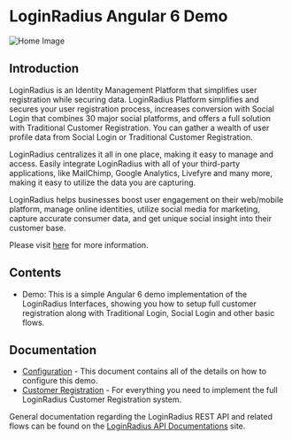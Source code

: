 # LoginRadius Angular 6 Demo 

![Home Image](http://docs.lrcontent.com/resources/github/banner-1544x500.png)

## Introduction ##

LoginRadius is an Identity Management Platform that simplifies user registration while securing data. LoginRadius Platform simplifies and secures your user registration process, increases conversion with Social Login that combines 30 major social platforms, and offers a full solution with Traditional Customer Registration. You can gather a wealth of user profile data from Social Login or Traditional Customer Registration. 

LoginRadius centralizes it all in one place, making it easy to manage and access. Easily integrate LoginRadius with all of your third-party applications, like MailChimp, Google Analytics, Livefyre and many more, making it easy to utilize the data you are capturing.

LoginRadius helps businesses boost user engagement on their web/mobile platform, manage online identities, utilize social media for marketing, capture accurate consumer data, and get unique social insight into their customer base.

Please visit [here](http://www.loginradius.com/) for more information.

## Contents ##

* Demo: This is a simple Angular 6 demo implementation of the LoginRadius Interfaces, showing you how to setup full customer registration along with Traditional Login, Social Login and other basic flows.


## Documentation

* [Configuration](https://docs.loginradius.com/api/v2/use-cases-demo/angular-6-demo) - This document contains all of the details on how to configure this demo. 
* [Customer Registration](http://apidocs.loginradius.com/docs/user-registration) - For everything you need to implement the full LoginRadius Customer Registration system.


General documentation regarding the LoginRadius REST API and related flows can be found on the [LoginRadius API Documentations](http://apidocs.loginradius.com/) site. 